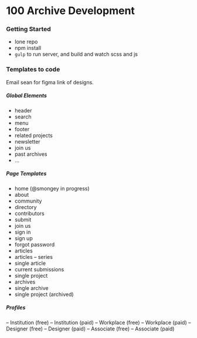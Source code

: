 # 100 Archive Development

### Getting Started

-   lone repo
-   npm install
-   `gulp` to run server, and build and watch scss and js

### Templates to code

Email sean for figma link of designs.

##### Global Elements

-   header
-   search
-   menu
-   footer
-   related projects
-   newsletter
-   join us
-   past archives
-   ...

##### Page Templates

-   home (@smongey in progress)
-   about
-   community
-   directory
-   contributors
-   submit
-   join us
-   sign in
-   sign up
-   forgot password
-   articles
-   articles – series
-   single article
-   current submissions
-   single project
-   archives
-   single archive
-   single project (archived)

##### Profiles

– Institution (free)
– Institution (paid)
– Workplace (free)
– Workplace (paid)
– Designer (free)
– Designer (paid)
– Associate (free)
– Associate (paid)
